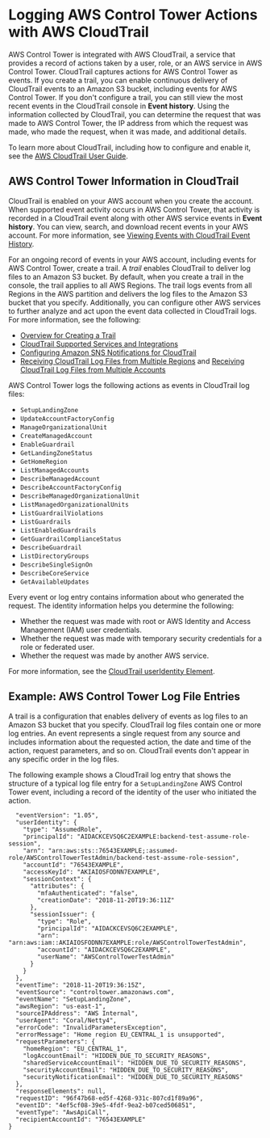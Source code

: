 # Logging AWS Control Tower Actions with AWS CloudTrail<a name="logging-using-cloudtrail"></a>

AWS Control Tower is integrated with AWS CloudTrail, a service that provides a record of actions taken by a user, role, or an AWS service in AWS Control Tower\. CloudTrail captures actions for AWS Control Tower as events\. If you create a trail, you can enable continuous delivery of CloudTrail events to an Amazon S3 bucket, including events for AWS Control Tower\. If you don't configure a trail, you can still view the most recent events in the CloudTrail console in **Event history**\. Using the information collected by CloudTrail, you can determine the request that was made to AWS Control Tower, the IP address from which the request was made, who made the request, when it was made, and additional details\. 

To learn more about CloudTrail, including how to configure and enable it, see the [AWS CloudTrail User Guide](https://docs.aws.amazon.com/awscloudtrail/latest/userguide/)\.

## AWS Control Tower Information in CloudTrail<a name="scontrol-tower-info-in-cloudtrail"></a>

CloudTrail is enabled on your AWS account when you create the account\. When supported event activity occurs in AWS Control Tower, that activity is recorded in a CloudTrail event along with other AWS service events in **Event history**\. You can view, search, and download recent events in your AWS account\. For more information, see [Viewing Events with CloudTrail Event History](https://docs.aws.amazon.com/awscloudtrail/latest/userguide/view-cloudtrail-events.html)\. 

For an ongoing record of events in your AWS account, including events for AWS Control Tower, create a trail\. A *trail* enables CloudTrail to deliver log files to an Amazon S3 bucket\. By default, when you create a trail in the console, the trail applies to all AWS Regions\. The trail logs events from all Regions in the AWS partition and delivers the log files to the Amazon S3 bucket that you specify\. Additionally, you can configure other AWS services to further analyze and act upon the event data collected in CloudTrail logs\. For more information, see the following: 
+ [Overview for Creating a Trail](https://docs.aws.amazon.com/awscloudtrail/latest/userguide/cloudtrail-create-and-update-a-trail.html)
+ [CloudTrail Supported Services and Integrations](https://docs.aws.amazon.com/awscloudtrail/latest/userguide/cloudtrail-aws-service-specific-topics.html#cloudtrail-aws-service-specific-topics-integrations)
+ [Configuring Amazon SNS Notifications for CloudTrail](https://docs.aws.amazon.com/awscloudtrail/latest/userguide/getting_notifications_top_level.html)
+ [Receiving CloudTrail Log Files from Multiple Regions](https://docs.aws.amazon.com/awscloudtrail/latest/userguide/receive-cloudtrail-log-files-from-multiple-regions.html) and [Receiving CloudTrail Log Files from Multiple Accounts](https://docs.aws.amazon.com/awscloudtrail/latest/userguide/cloudtrail-receive-logs-from-multiple-accounts.html)

AWS Control Tower logs the following actions as events in CloudTrail log files:
+ `SetupLandingZone`
+ `UpdateAccountFactoryConfig`
+ `ManageOrganizationalUnit`
+ `CreateManagedAccount`
+ `EnableGuardrail`
+ `GetLandingZoneStatus`
+ `GetHomeRegion`
+ `ListManagedAccounts`
+ `DescribeManagedAccount`
+ `DescribeAccountFactoryConfig`
+ `DescribeManagedOrganizationalUnit`
+ `ListManagedOrganizationalUnits`
+ `ListGuardrailViolations`
+ `ListGuardrails`
+ `ListEnabledGuardrails`
+ `GetGuardrailComplianceStatus`
+ `DescribeGuardrail`
+ `ListDirectoryGroups`
+ `DescribeSingleSignOn`
+ `DescribeCoreService`
+ `GetAvailableUpdates`

Every event or log entry contains information about who generated the request\. The identity information helps you determine the following: 
+ Whether the request was made with root or AWS Identity and Access Management \(IAM\) user credentials\.
+ Whether the request was made with temporary security credentials for a role or federated user\.
+ Whether the request was made by another AWS service\.

For more information, see the [CloudTrail userIdentity Element](https://docs.aws.amazon.com/awscloudtrail/latest/userguide/cloudtrail-event-reference-user-identity.html)\.

## Example: AWS Control Tower Log File Entries<a name="understanding-service-name-entries"></a>

 A trail is a configuration that enables delivery of events as log files to an Amazon S3 bucket that you specify\. CloudTrail log files contain one or more log entries\. An event represents a single request from any source and includes information about the requested action, the date and time of the action, request parameters, and so on\. CloudTrail events don't appear in any specific order in the log files\.

The following example shows a CloudTrail log entry that shows the structure of a typical log file entry for a `SetupLandingZone` AWS Control Tower event, including a record of the identity of the user who initiated the action\. 

```
  "eventVersion": "1.05",
  "userIdentity": {
    "type": "AssumedRole",
    "principalId": "AIDACKCEVSQ6C2EXAMPLE:backend-test-assume-role-session",
    "arn": "arn:aws:sts::76543EXAMPLE;:assumed-role/AWSControlTowerTestAdmin/backend-test-assume-role-session",
    "accountId": "76543EXAMPLE",
    "accessKeyId": "AKIAIOSFODNN7EXAMPLE",
    "sessionContext": {
      "attributes": {
        "mfaAuthenticated": "false",
        "creationDate": "2018-11-20T19:36:11Z"
      },
      "sessionIssuer": {
        "type": "Role",
        "principalId": "AIDACKCEVSQ6C2EXAMPLE",
        "arn": "arn:aws:iam::AKIAIOSFODNN7EXAMPLE:role/AWSControlTowerTestAdmin",
        "accountId": "AIDACKCEVSQ6C2EXAMPLE",
        "userName": "AWSControlTowerTestAdmin"
      }
    }
  },
  "eventTime": "2018-11-20T19:36:15Z",
  "eventSource": "controltower.amazonaws.com",
  "eventName": "SetupLandingZone",
  "awsRegion": "us-east-1",
  "sourceIPAddress": "AWS Internal",
  "userAgent": "Coral/Netty4",
  "errorCode": "InvalidParametersException",
  "errorMessage": "Home region EU_CENTRAL_1 is unsupported",
  "requestParameters": {
    "homeRegion": "EU_CENTRAL_1",
    "logAccountEmail": "HIDDEN_DUE_TO_SECURITY_REASONS",
    "sharedServiceAccountEmail": "HIDDEN_DUE_TO_SECURITY_REASONS",
    "securityAccountEmail": "HIDDEN_DUE_TO_SECURITY_REASONS",
    "securityNotificationEmail": "HIDDEN_DUE_TO_SECURITY_REASONS"
  },
  "responseElements": null,
  "requestID": "96f47b68-ed5f-4268-931c-807cd1f89a96",
  "eventID": "4ef5cf08-39e5-4fdf-9ea2-b07ced506851",
  "eventType": "AwsApiCall",
  "recipientAccountId": "76543EXAMPLE"
}
```